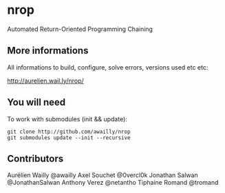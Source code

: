 nrop
====

Automated Return-Oriented Programming Chaining

More informations
-----------------

All informations to build, configure, solve errors, versions used etc etc:

http://aurelien.wail.ly/nrop/

You will need
-------------

To work with submodules (init && update):

    git clone http://github.com/awailly/nrop
    git submodules update --init --recursive

Contributors
------------

Aurélien Wailly @awailly
Axel Souchet @0vercl0k
Jonathan Salwan @JonathanSalwan
Anthony Verez @netantho
Tiphaine Romand @tromand
